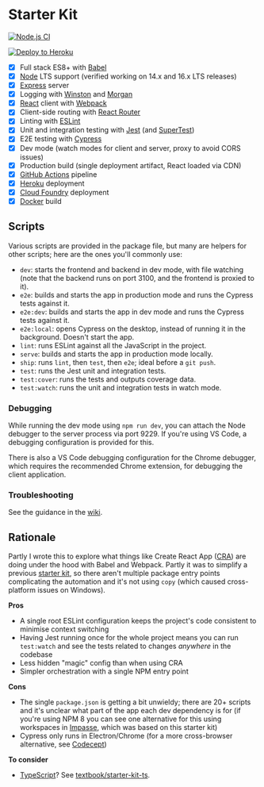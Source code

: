 # Starter Kit

[![Node.js CI](https://github.com/textbook/starter-kit/workflows/Node.js%20CI/badge.svg)](https://github.com/textbook/starter-kit/actions)

[![Deploy to Heroku](https://www.herokucdn.com/deploy/button.svg)](https://heroku.com/deploy)

 - [x] Full stack ES8+ with [Babel]
 - [x] [Node] LTS support (verified working on 14.x and 16.x LTS releases)
 - [x] [Express] server
 - [x] Logging with [Winston] and [Morgan]
 - [x] [React] client with [Webpack]
 - [x] Client-side routing with [React Router]
 - [x] Linting with [ESLint]
 - [x] Unit and integration testing with [Jest] (and [SuperTest])
 - [x] E2E testing with [Cypress]
 - [x] Dev mode (watch modes for client and server, proxy to avoid CORS issues)
 - [x] Production build (single deployment artifact, React loaded via CDN)
 - [x] [GitHub Actions] pipeline
 - [x] [Heroku] deployment
 - [x] [Cloud Foundry] deployment
 - [x] [Docker] build

## Scripts

Various scripts are provided in the package file, but many are helpers for other scripts; here are the ones you'll
commonly use:

 - `dev`: starts the frontend and backend in dev mode, with file watching (note that the backend runs on port 3100, and
    the frontend is proxied to it).
 - `e2e`: builds and starts the app in production mode and runs the Cypress tests against it.
 - `e2e:dev`: builds and starts the app in dev mode and runs the Cypress tests against it.
 - `e2e:local`: opens Cypress on the desktop, instead of running it in the background. Doesn't start the app.
 - `lint`: runs ESLint against all the JavaScript in the project.
 - `serve`: builds and starts the app in production mode locally.
 - `ship`: runs `lint`, then `test`, then `e2e`; ideal before a `git push`.
 - `test`: runs the Jest unit and integration tests.
 - `test:cover`: runs the tests and outputs coverage data.
 - `test:watch`: runs the unit and integration tests in watch mode.

### Debugging

While running the dev mode using `npm run dev`, you can attach the Node debugger to the server process via port 9229.
If you're using VS Code, a debugging configuration is provided for this.

There is also a VS Code debugging configuration for the Chrome debugger, which requires the recommended Chrome
extension, for debugging the client application.

### Troubleshooting

See the guidance in the [wiki].

## Rationale

Partly I wrote this to explore what things like Create React App ([CRA]) are doing under the hood with Babel and
Webpack. Partly it was to simplify a previous [starter kit], so there aren't multiple package entry points complicating
the automation and it's not using `copy` (which caused cross-platform issues on Windows).

**Pros**

 - A single root ESLint configuration keeps the project's code consistent to minimise context switching
 - Having Jest running once for the whole project means you can run `test:watch` and see the tests related to changes
    *anywhere* in the codebase
 - Less hidden "magic" config than when using CRA
 - Simpler orchestration with a single NPM entry point

**Cons**

 - The single `package.json` is getting a bit unwieldy; there are 20+ scripts and it's unclear what part of the app
    each dev dependency is for (if you're using NPM 8 you can see one alternative for this using workspaces in
    [Impasse], which was based on this starter kit)
 - Cypress only runs in Electron/Chrome (for a more cross-browser alternative, see [Codecept])

**To consider**

 - [TypeScript]? See [textbook/starter-kit-ts].

  [Babel]: https://babeljs.io/
  [Cloud Foundry]: https://www.cloudfoundry.org/
  [Codecept]: https://codecept.io/
  [CRA]: https://facebook.github.io/create-react-app/
  [Cypress]: https://www.cypress.io/
  [Docker]: https://www.docker.com
  [ESLint]: https://eslint.org/
  [Express]: https://expressjs.com/
  [GitHub Actions]: https://github.com/features/actions
  [Heroku]: https://www.heroku.com/
  [Impasse]: https://github.com/textbook/impasse
  [Jest]: https://jestjs.io/
  [Morgan]: https://github.com/expressjs/morgan
  [Node]: https://nodejs.org/en/
  [React]: https://reactjs.org/
  [React Router]: https://reactrouter.com/web
  [starter kit]: https://github.com/textbook/cyf-app-starter
  [SuperTest]: https://github.com/visionmedia/supertest
  [textbook/starter-kit-ts]: https://github.com/textbook/starter-kit-ts
  [TypeScript]: https://www.typescriptlang.org/
  [Webpack]: https://webpack.js.org/
  [wiki]: https://github.com/textbook/starter-kit/wiki
  [Winston]: https://github.com/winstonjs/winston
